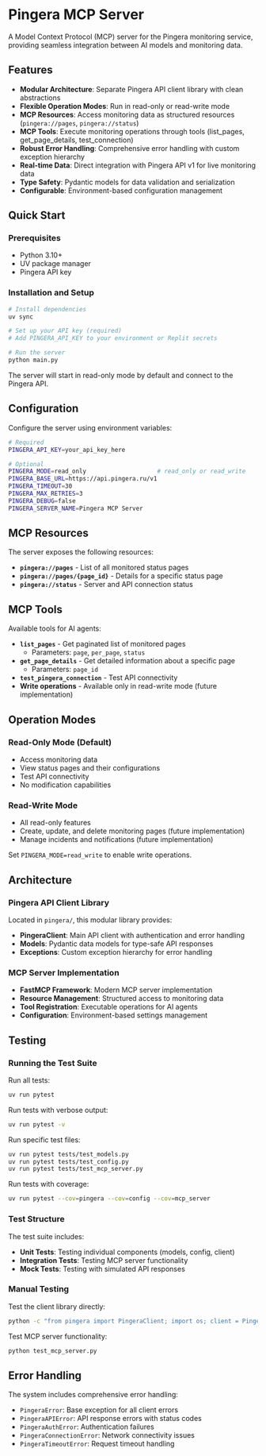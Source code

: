 # Pingera MCP Server

A Model Context Protocol (MCP) server for the Pingera monitoring service, providing seamless integration between AI models and monitoring data.

## Features

- **Modular Architecture**: Separate Pingera API client library with clean abstractions
- **Flexible Operation Modes**: Run in read-only or read-write mode
- **MCP Resources**: Access monitoring data as structured resources (`pingera://pages`, `pingera://status`)
- **MCP Tools**: Execute monitoring operations through tools (list_pages, get_page_details, test_connection)
- **Robust Error Handling**: Comprehensive error handling with custom exception hierarchy
- **Real-time Data**: Direct integration with Pingera API v1 for live monitoring data
- **Type Safety**: Pydantic models for data validation and serialization
- **Configurable**: Environment-based configuration management

## Quick Start

### Prerequisites
- Python 3.10+
- UV package manager
- Pingera API key

### Installation and Setup

```bash
# Install dependencies
uv sync

# Set up your API key (required)
# Add PINGERA_API_KEY to your environment or Replit secrets

# Run the server
python main.py
```

The server will start in read-only mode by default and connect to the Pingera API.

## Configuration

Configure the server using environment variables:

```bash
# Required
PINGERA_API_KEY=your_api_key_here

# Optional
PINGERA_MODE=read_only                    # read_only or read_write
PINGERA_BASE_URL=https://api.pingera.ru/v1
PINGERA_TIMEOUT=30
PINGERA_MAX_RETRIES=3
PINGERA_DEBUG=false
PINGERA_SERVER_NAME=Pingera MCP Server
```

## MCP Resources

The server exposes the following resources:

- **`pingera://pages`** - List of all monitored status pages
- **`pingera://pages/{page_id}`** - Details for a specific status page
- **`pingera://status`** - Server and API connection status

## MCP Tools

Available tools for AI agents:

- **`list_pages`** - Get paginated list of monitored pages
  - Parameters: `page`, `per_page`, `status`
- **`get_page_details`** - Get detailed information about a specific page
  - Parameters: `page_id`
- **`test_pingera_connection`** - Test API connectivity
- **Write operations** - Available only in read-write mode (future implementation)

## Operation Modes

### Read-Only Mode (Default)
- Access monitoring data
- View status pages and their configurations
- Test API connectivity
- No modification capabilities

### Read-Write Mode
- All read-only features
- Create, update, and delete monitoring pages (future implementation)
- Manage incidents and notifications (future implementation)

Set `PINGERA_MODE=read_write` to enable write operations.

## Architecture

### Pingera API Client Library
Located in `pingera/`, this modular library provides:

- **PingeraClient**: Main API client with authentication and error handling
- **Models**: Pydantic data models for type-safe API responses
- **Exceptions**: Custom exception hierarchy for error handling

### MCP Server Implementation
- **FastMCP Framework**: Modern MCP server implementation
- **Resource Management**: Structured access to monitoring data
- **Tool Registration**: Executable operations for AI agents
- **Configuration**: Environment-based settings management

## Testing

### Running the Test Suite

Run all tests:
```bash
uv run pytest
```

Run tests with verbose output:
```bash
uv run pytest -v
```

Run specific test files:
```bash
uv run pytest tests/test_models.py
uv run pytest tests/test_config.py
uv run pytest tests/test_mcp_server.py
```

Run tests with coverage:
```bash
uv run pytest --cov=pingera --cov=config --cov=mcp_server
```

### Test Structure

The test suite includes:
- **Unit Tests**: Testing individual components (models, config, client)
- **Integration Tests**: Testing MCP server functionality 
- **Mock Tests**: Testing with simulated API responses

### Manual Testing

Test the client library directly:
```bash
python -c "from pingera import PingeraClient; import os; client = PingeraClient(os.getenv('PINGERA_API_KEY')); print(f'Pages: {len(client.get_pages().pages)}')"
```

Test MCP server functionality:
```bash
python test_mcp_server.py
```

## Error Handling

The system includes comprehensive error handling:
- `PingeraError`: Base exception for all client errors
- `PingeraAPIError`: API response errors with status codes
- `PingeraAuthError`: Authentication failures
- `PingeraConnectionError`: Network connectivity issues
- `PingeraTimeoutError`: Request timeout handling
